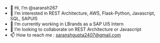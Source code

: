 - 👋 Hi, I’m @saransh267
- 👀 I’m interested in REST Architecture, AWS, Flask-Python, Javascript, SQL, SAPUI5
- 🌱 I’m currently working in LBrands as a SAP UI5 Intern
- 💞️ I’m looking to collaborate on REST Architecture or Javascript
- 📫 How to reach me : saranshgupta2407@gmail.com

<!---
saransh267/saransh267 is a ✨ special ✨ repository because its `README.md` (this file) appears on your GitHub profile.
You can click the Preview link to take a look at your changes.
--->
